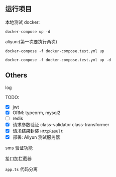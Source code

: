 
## 运行项目

本地测试 docker:

```
docker-compose up -d
```


aliyun:(第一次要执行两次)

```
docker-compose -f docker-compose.test.yml up

docker-compose -f docker-compose.test.yml up -d
```

## Others


log

TODO:

- [x] jwt
- [x] ORM: typeorm, mysql2
- [ ] redis
- [x] 请求参数验证 class-validator class-transformer
- [x] 请求结果封装 `HttpResult`
- [x] 部署: Aliyun 测试服务器 

sms 验证功能

接口加拦截器

`app.ts` 代码分离
